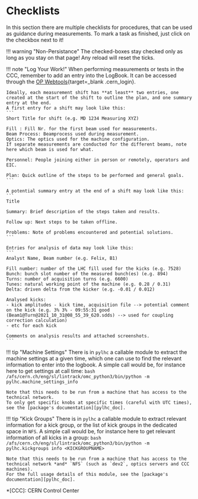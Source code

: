 
# Checklists

In this section there are multiple checklists for procedures, that can be used as guidance during measurements.
To mark a task as finished, just click on the checkbox next to it!

!!! warning "Non-Persistance"
    The checked-boxes stay checked only as long as you stay on that page!
    Any reload will reset the ticks.

!!! note "Log Your Work!"
    When performing measurements or tests in the CCC, remember to add an entry into the LogBook.
    It can be accessed through the [OP Webtools][op_webtools]{target=_blank .cern_login}.

    Ideally, each measurement shift has **at least** two entries, one created at the start of the shift to outline the plan, and one summary entry at the end.
    A first entry for a shift may look like this:
    ```
    Short Title for shift (e.g. MD 1234 Measuring XYZ)

    Fill : Fill Nr. for the first beam used for measurements.
    Beam Process: Beamprocess used during measurement.
    Optics: The optics used for the machine configuration.
    If separate measurements are conducted for the different beams, note here which beam is used for what.

    Personnel: People joining either in person or remotely, operators and EIC.

    Plan: Quick outline of the steps to be performed and general goals.
    ```

    A potential summary entry at the end of a shift may look like this:
    ```
    Title

    Summary: Brief description of the steps taken and results.

    Follow up: Next steps to be taken offline.

    Problems: Note of problems encountered and potential solutions.
    ```

    Entries for analysis of data may look like this:
    ```
    Analyst Name, Beam number (e.g. Felix, B1)

    Fill number: number of the LHC fill used for the kicks (e.g. 7528)
    Bunch: bunch slot number of the measured bunch(es) (e.g. 894)
    Turns: number of acquisition turns (e.g. 6600)
    Tunes: natural working point of the machine (e.g. 0.28 / 0.31)
    Delta: driven delta from the kicker (e.g. -0.01 / 0.012)

    Analysed kicks:
    - kick amplitudes - kick time, acquisition file --> potential comment on the kick (e.g. 3% 3% - 09:55:31 good (Beam1@Turn@2021_10_31@08_55_39_620.sdds) --> used for coupling correction calculation)
    - etc for each kick

    Comments on analysis results and attached screenshots.
    ```

!!! tip "Machine Settings"
    There is in `pylhc` a callable module to extract the machine settings at a given time, which one can use to find the relevant information to enter into the logbook.
    A simple call would be, for instance here to get settings at call time:
    ```bash
    /afs/cern.ch/eng/sl/lintrack/omc_python3/bin/python -m pylhc.machine_settings_info
    ```

    Note that this needs to be run from a machine that has access to the technical network.
    To only get specific knobs at specific times (careful with UTC times), see the [package's documentation][pylhc_doc].

!!! tip "Kick Groups"
    There is in `pylhc` a callable module to extract relevant information for a kick group, or the list of kick groups in the dedicated space in `NFS`.
    A simple call would be, for instance here to get relevant information of all kicks in a group:
    ```bash
    /afs/cern.ch/eng/sl/lintrack/omc_python3/bin/python -m pylhc.kickgroups info <KICKGROUPNAME>
    ```

    Note that this needs to be run from a machine that has access to the technical network *and* `NFS` (such as `dev2`, optics servers and CCC machines).
    For the full usage details of this module, see the [package's documentation][pylhc_doc].

*[CCC]: CERN Control Center

[op_webtools]: https://op-webtools.web.cern.ch/index.html
[pylhc_doc]: https://pylhc.github.io/PyLHC
